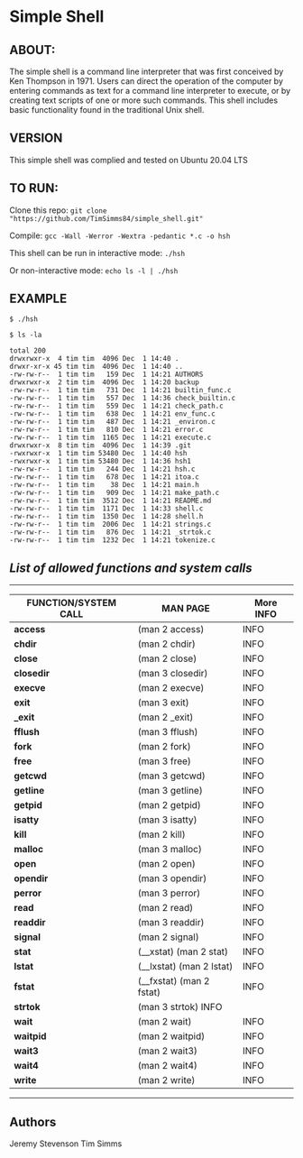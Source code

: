 # Simple Shell

## ABOUT:
The simple shell is a command line interpreter that was first conceived by Ken Thompson in 1971. Users can direct the operation of the computer by entering commands as text for a command line interpreter to execute, or by creating text scripts of one or more such commands. This shell includes basic functionality found in the traditional Unix shell.

## VERSION
This simple shell was complied and tested on Ubuntu 20.04 LTS

## TO RUN:
Clone this repo:
```git clone "https://github.com/TimSimms84/simple_shell.git"```

Compile:
```gcc -Wall -Werror -Wextra -pedantic *.c -o hsh```

This shell can be run in interactive mode:
```./hsh```

Or non-interactive mode: 
```echo ls -l | ./hsh```

## EXAMPLE
```$ ./hsh```

```$ ls -la```

```
total 200
drwxrwxr-x  4 tim tim  4096 Dec  1 14:40 .
drwxr-xr-x 45 tim tim  4096 Dec  1 14:40 ..
-rw-rw-r--  1 tim tim   159 Dec  1 14:21 AUTHORS
drwxrwxr-x  2 tim tim  4096 Dec  1 14:20 backup
-rw-rw-r--  1 tim tim   731 Dec  1 14:21 builtin_func.c
-rw-rw-r--  1 tim tim   557 Dec  1 14:36 check_builtin.c
-rw-rw-r--  1 tim tim   559 Dec  1 14:21 check_path.c
-rw-rw-r--  1 tim tim   638 Dec  1 14:21 env_func.c
-rw-rw-r--  1 tim tim   487 Dec  1 14:21 _environ.c
-rw-rw-r--  1 tim tim   810 Dec  1 14:21 error.c
-rw-rw-r--  1 tim tim  1165 Dec  1 14:21 execute.c
drwxrwxr-x  8 tim tim  4096 Dec  1 14:39 .git
-rwxrwxr-x  1 tim tim 53480 Dec  1 14:40 hsh
-rwxrwxr-x  1 tim tim 53480 Dec  1 14:36 hsh1
-rw-rw-r--  1 tim tim   244 Dec  1 14:21 hsh.c
-rw-rw-r--  1 tim tim   678 Dec  1 14:21 itoa.c
-rw-rw-r--  1 tim tim    38 Dec  1 14:21 main.h
-rw-rw-r--  1 tim tim   909 Dec  1 14:21 make_path.c
-rw-rw-r--  1 tim tim  3512 Dec  1 14:21 README.md
-rw-rw-r--  1 tim tim  1171 Dec  1 14:33 shell.c
-rw-rw-r--  1 tim tim  1350 Dec  1 14:28 shell.h
-rw-rw-r--  1 tim tim  2006 Dec  1 14:21 strings.c
-rw-rw-r--  1 tim tim   876 Dec  1 14:21 _strtok.c
-rw-rw-r--  1 tim tim  1232 Dec  1 14:21 tokenize.c

```


## ***List of allowed functions and system calls***
***
|FUNCTION/SYSTEM CALL|  MAN PAGE | More INFO | 
|-----|------|------|
|**access** | (man 2 access)|    INFO    |
|**chdir** | (man 2 chdir)|  INFO    |
|**close** | (man 2 close)|  INFO    |
|**closedir** | (man 3 closedir)|    INFO    |
|**execve** | (man 2 execve)|    INFO    |
|**exit** | (man 3 exit)|    INFO    |
|**_exit** | (man 2 _exit)|  INFO    |
|**fflush** | (man 3 fflush)|    INFO    |
|**fork** | (man 2 fork)|    INFO    |
|**free** | (man 3 free)|    INFO    |
|**getcwd** | (man 3 getcwd)|    INFO    |
|**getline** | (man 3 getline)|  INFO    |
|**getpid** | (man 2 getpid)|    INFO    |
|**isatty** | (man 3 isatty)|    INFO    |
|**kill** | (man 2 kill)|    INFO    |
|**malloc** | (man 3 malloc)|    INFO    |
|**open** | (man 2 open)|    INFO    |
|**opendir** | (man 3 opendir)|  INFO    |
|**perror** | (man 3 perror)|    INFO    |
|**read** | (man 2 read)|    INFO    |
|**readdir** | (man 3 readdir)|  INFO    |
|**signal** | (man 2 signal)|    INFO    |
|**stat** | (__xstat) (man 2 stat)|  INFO    |
|**lstat** | (__lxstat) (man 2 lstat)|   INFO    |
|**fstat** | (__fxstat) (man 2 fstat)|   INFO    |
|**strtok** | (man 3 strtok) INFO    |
|**wait** | (man 2 wait)|    INFO    |
|**waitpid** | (man 2 waitpid)|  INFO    |
|**wait3** | (man 2 wait3)|  INFO    |
|**wait4** | (man 2 wait4)|  INFO    |
|**write** | (man 2 write)|  INFO    |
***

## Authors
Jeremy Stevenson
Tim Simms
